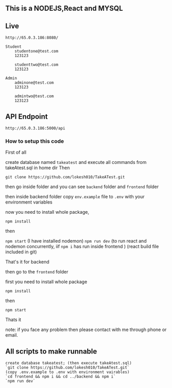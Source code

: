 ## This is a NODEJS,React and MYSQL

## Live

```
http://65.0.3.186:8080/

Student
    studentone@test.com
    123123

    studenttwo@test.com
    123123

Admin
    adminone@test.com
    123123

    admintwo@test.com
    123123
```

## API Endpoint

```
http://65.0.3.186:5000/api
```

### How to setup this code

First of all

create database named `takeatest` and execute all commands from takeAtest.sql in home dir
Then

```
git clone https://github.com/lokesh010/TakeATest.git
```

then go inside folder and you can see `backend` folder and `frontend` folder

then inside backend folder copy `env.example` file to `.env` with your environment variables

now you need to install whole package,

`npm install`

then

`npm start` (I have installed nodemon)
`npm run dev` (to run react and nodemon concurrently, iif `npm i` has run inside frontend )
(react build file included in git)

That's it for backend

then go to the `frontend` folder

first you need to install whole package

`npm install`

then

`npm start`

Thats it

note: if you face any problem then please contact with me through phone or email.

## All scripts to make runnable

```
create database takeatest; (then execute takeAtest.sql)
`git clone https://github.com/lokesh010/TakeATest.git`
(copy .env.example to .env with environment vairables)
`cd frontend && npm i && cd ../backend && npm i`
`npm run dev`
```
